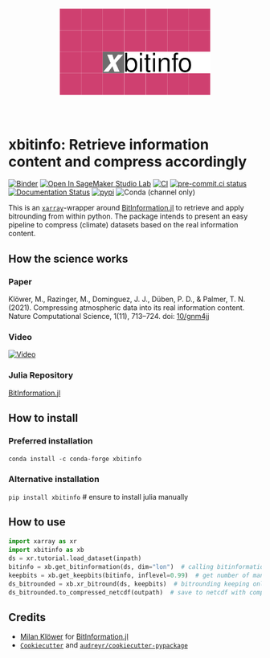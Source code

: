 <h1 align="center">
<img src="/docs/_static/xbitinfo_logo.svg" width="300">
</h1><br>

# xbitinfo: Retrieve information content and compress accordingly

[![Binder](https://mybinder.org/badge_logo.svg)](https://mybinder.org/v2/gh/observingClouds/xbitinfo/main?labpath=docs%2Fquick-start.ipynb) [![Open In SageMaker Studio Lab](https://studiolab.sagemaker.aws/studiolab.svg)](https://studiolab.sagemaker.aws/import/github/https://github.com/observingClouds/xbitinfo/blob/main/docs/quick-start.ipynb) [![CI](https://github.com/observingClouds/xbitinfo/actions/workflows/ci.yaml/badge.svg?branch=main)](https://github.com/observingClouds/xbitinfo/actions/workflows/ci.yaml) [![pre-commit.ci status](https://results.pre-commit.ci/badge/github/observingClouds/xbitinfo/main.svg)](https://results.pre-commit.ci/latest/github/observingClouds/xbitinfo/main) [![Documentation Status](https://readthedocs.org/projects/xbitinfo/badge/?version=latest)](https://xbitinfo.readthedocs.io/en/latest/?badge=latest) [![pypi](https://img.shields.io/pypi/v/xbitinfo.svg)](https://pypi.python.org/pypi/xbitinfo) ![Conda (channel only)](https://img.shields.io/conda/vn/conda-forge/xbitinfo)


This is an [`xarray`](xarray.pydata.org/)-wrapper around [BitInformation.jl](https://github.com/milankl/BitInformation.jl) to retrieve and apply bitrounding from within python.
The package intends to present an easy pipeline to compress (climate) datasets based on the real information content.


## How the science works

### Paper

Klöwer, M., Razinger, M., Dominguez, J. J., Düben, P. D., & Palmer, T. N. (2021). Compressing atmospheric data into its real information content. Nature Computational Science, 1(11), 713–724. doi: [10/gnm4jj](https://doi.org/10.1038/s43588-021-00156-2)

### Video

[![Video](https://img.youtube.com/vi/kcbOdwfskmY/0.jpg)](https://www.youtube.com/watch?v=kcbOdwfskmY)

### Julia Repository

[BitInformation.jl](https://github.com/milankl/BitInformation.jl)

## How to install
### Preferred installation
`conda install -c conda-forge xbitinfo`
### Alternative installation
`pip install xbitinfo` # ensure to install julia manually

## How to use

```python
import xarray as xr
import xbitinfo as xb
ds = xr.tutorial.load_dataset(inpath)
bitinfo = xb.get_bitinformation(ds, dim="lon")  # calling bitinformation.jl.bitinformation
keepbits = xb.get_keepbits(bitinfo, inflevel=0.99)  # get number of mantissa bits to keep for 99% real information
ds_bitrounded = xb.xr_bitround(ds, keepbits)  # bitrounding keeping only keepbits mantissa bits
ds_bitrounded.to_compressed_netcdf(outpath)  # save to netcdf with compression
```


## Credits

- [Milan Klöwer](https://github.com/milankl) for [BitInformation.jl](https://github.com/milankl/BitInformation.jl)
- [`Cookiecutter`](https://github.com/audreyr/cookiecutter) and [`audreyr/cookiecutter-pypackage`](https://github.com/audreyr/cookiecutter-pypackage)
